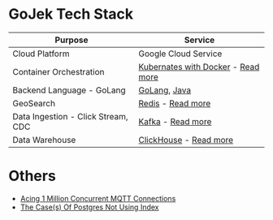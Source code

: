 # GoJek Tech Stack

| Purpose                            | Service                                                                                                                                                                |
|------------------------------------|------------------------------------------------------------------------------------------------------------------------------------------------------------------------|
| Cloud Platform                     | Google Cloud Service                                                                                                                                                   |
| Container Orchestration            | [Kubernates with Docker](../9_ContainerOrchestrationServices/Readme.md) - [Read more](https://www.gojek.io/blog/how-to-set-up-a-gke-private-k8s-cluster-part-2)        |                                                                                                                                                                                                                                                                                                                                                                                                                                                                                                                                                                                                                                                  |
| Backend Language - GoLang          | [GoLang](https://github.com/Anshul619/golang), [Java](https://github.com/Anshul619/Programming-Languages/tree/main/1_Java/Readme.md)                                   |
| GeoSearch                          | [Redis](../3_DatabaseServices/8_InMemory-Databases/Redis/Readme.md) - [Read more](https://www.gojek.io/blog/scaling-our-geo-search-service-for-10x-load)                |
| Data Ingestion - Click Stream, CDC | [Kafka](../4_MessageBrokersEDA/Kafka/Readme.md) - [Read more](https://www.gojek.io/blog/introducing-clickstream)                                                       |
| Data Warehouse                     | [ClickHouse](../6_BigDataServices/StorageDBs/ClickHouse.md) - [Read more](https://www.gojek.io/blog/sink-kafka-messages-to-clickhouse-using-clickhouse-kafka-ingestor) |

# Others
- [Acing 1 Million Concurrent MQTT Connections](https://www.gojek.io/blog/acing-1-million-concurrent-mqtt-connections)
- [The Case(s) Of Postgres Not Using Index](https://www.gojek.io/blog/the-case-s-of-postgres-not-using-index)